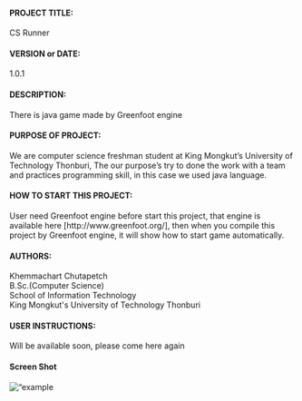 <h4>PROJECT TITLE:</h4> 
CS Runner<br>

<h4>VERSION or DATE:</h4>
1.0.1<br>

<h4>DESCRIPTION:</h4>
There is java game made by Greenfoot engine<br>

<h4>PURPOSE OF PROJECT:</h4>
We are computer science freshman student at King Mongkut’s University of Technology Thonburi, The our purpose’s try to done the work with a team and practices programming skill, in this case we used java language.<br>

<h4>HOW TO START THIS PROJECT:</h4>
User need Greenfoot engine before start this project, that engine is available here [http://www.greenfoot.org/], then when you compile this project by Greenfoot engine, it will show how to start game automatically.<br>

<h4>AUTHORS:</h4>
Khemmachart Chutapetch<br>
B.Sc.(Computer Science)<br>
School of Information Technology<br>
King Mongkut's University of Technology Thonburi<br>

<h4>USER INSTRUCTIONS:</h4>
Will be available soon, please come here again<br>

<h4>Screen Shot</h4>
<img src="https://lh4.googleusercontent.com/-Yvf8Si-RkyQ/UXfvk5TJSKI/AAAAAAAAAHQ/8FkEMqGnvx4/w998-h500-no/1233.jpg" alt=“example picture in CS Runner”>